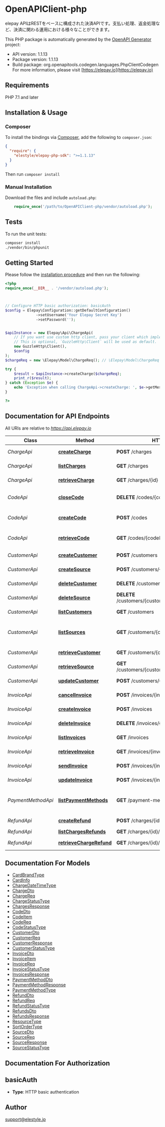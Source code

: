 # OpenAPIClient-php

elepay APIはRESTをベースに構成された決済APIです。支払い処理、返金処理など、決済に関わる運用における様々なことができます。

This PHP package is automatically generated by the [OpenAPI Generator](https://openapi-generator.tech) project:

- API version: 1.1.13
- Package version: 1.1.13
- Build package: org.openapitools.codegen.languages.PhpClientCodegen
For more information, please visit [https://elepay.io](https://elepay.io)

## Requirements

PHP 7.1 and later

## Installation & Usage

### Composer

To install the bindings via [Composer](http://getcomposer.org/), add the following to `composer.json`:

```json
{
  "require": {
    "elestyle/elepay-php-sdk": ">=1.1.13"
  }
}
```

Then run `composer install`

### Manual Installation

Download the files and include `autoload.php`:

```php
    require_once('/path/to/OpenAPIClient-php/vendor/autoload.php');
```

## Tests

To run the unit tests:

```bash
composer install
./vendor/bin/phpunit
```

## Getting Started

Please follow the [installation procedure](#installation--usage) and then run the following:

```php
<?php
require_once(__DIR__ . '/vendor/autoload.php');



// Configure HTTP basic authorization: basicAuth
$config = Elepay\Configuration::getDefaultConfiguration()
              ->setUsername('Your Elepay Secret Key')
              ->setPassword('');


$apiInstance = new Elepay\Api\ChargeApi(
    // If you want use custom http client, pass your client which implements `GuzzleHttp\ClientInterface`.
    // This is optional, `GuzzleHttp\Client` will be used as default.
    new GuzzleHttp\Client(),
    $config
);
$chargeReq = new \Elepay\Model\ChargeReq(); // \Elepay\Model\ChargeReq | 支払リクエスト

try {
    $result = $apiInstance->createCharge($chargeReq);
    print_r($result);
} catch (Exception $e) {
    echo 'Exception when calling ChargeApi->createCharge: ', $e->getMessage(), PHP_EOL;
}

?>
```

## Documentation for API Endpoints

All URIs are relative to *https://api.elepay.io*

Class | Method | HTTP request | Description
------------ | ------------- | ------------- | -------------
*ChargeApi* | [**createCharge**](docs/Api/ChargeApi.md#createcharge) | **POST** /charges | Create charge
*ChargeApi* | [**listCharges**](docs/Api/ChargeApi.md#listcharges) | **GET** /charges | List charges
*ChargeApi* | [**retrieveCharge**](docs/Api/ChargeApi.md#retrievecharge) | **GET** /charges/{id} | Retrieve charge
*CodeApi* | [**closeCode**](docs/Api/CodeApi.md#closecode) | **DELETE** /codes/{codeId} | Close EasyQR code
*CodeApi* | [**createCode**](docs/Api/CodeApi.md#createcode) | **POST** /codes | Create EasyQR code
*CodeApi* | [**retrieveCode**](docs/Api/CodeApi.md#retrievecode) | **GET** /codes/{codeId} | Retrieve EasyQR code
*CustomerApi* | [**createCustomer**](docs/Api/CustomerApi.md#createcustomer) | **POST** /customers | Create customer
*CustomerApi* | [**createSource**](docs/Api/CustomerApi.md#createsource) | **POST** /customers/{customerId}/sources | Create source
*CustomerApi* | [**deleteCustomer**](docs/Api/CustomerApi.md#deletecustomer) | **DELETE** /customers/{customerId} | Delete customer
*CustomerApi* | [**deleteSource**](docs/Api/CustomerApi.md#deletesource) | **DELETE** /customers/{customerId}/sources/{sourceId} | Delete source
*CustomerApi* | [**listCustomers**](docs/Api/CustomerApi.md#listcustomers) | **GET** /customers | List customers
*CustomerApi* | [**listSources**](docs/Api/CustomerApi.md#listsources) | **GET** /customers/{customerId}/sources | List sources by customer ID
*CustomerApi* | [**retrieveCustomer**](docs/Api/CustomerApi.md#retrievecustomer) | **GET** /customers/{customerId} | Retrieve customer
*CustomerApi* | [**retrieveSource**](docs/Api/CustomerApi.md#retrievesource) | **GET** /customers/{customerId}/sources/{sourceId} | Retrieve source
*CustomerApi* | [**updateCustomer**](docs/Api/CustomerApi.md#updatecustomer) | **POST** /customers/{customerId} | update customer
*InvoiceApi* | [**cancelInvoice**](docs/Api/InvoiceApi.md#cancelinvoice) | **POST** /invoices/{invoiceId}/cancel | cancel invoice
*InvoiceApi* | [**createInvoice**](docs/Api/InvoiceApi.md#createinvoice) | **POST** /invoices | Create invoice
*InvoiceApi* | [**deleteInvoice**](docs/Api/InvoiceApi.md#deleteinvoice) | **DELETE** /invoices/{invoiceId} | Delete invoice
*InvoiceApi* | [**listInvoices**](docs/Api/InvoiceApi.md#listinvoices) | **GET** /invoices | List invoices
*InvoiceApi* | [**retrieveInvoice**](docs/Api/InvoiceApi.md#retrieveinvoice) | **GET** /invoices/{invoiceId} | Retrieve invoice
*InvoiceApi* | [**sendInvoice**](docs/Api/InvoiceApi.md#sendinvoice) | **POST** /invoices/{invoiceId}/send | send invoice
*InvoiceApi* | [**updateInvoice**](docs/Api/InvoiceApi.md#updateinvoice) | **POST** /invoices/{invoiceId} | Update invoice
*PaymentMethodApi* | [**listPaymentMethods**](docs/Api/PaymentMethodApi.md#listpaymentmethods) | **GET** /payment-methods | List supported payment methods
*RefundApi* | [**createRefund**](docs/Api/RefundApi.md#createrefund) | **POST** /charges/{id}/refunds | Create refund
*RefundApi* | [**listChargesRefunds**](docs/Api/RefundApi.md#listchargesrefunds) | **GET** /charges/{id}/refunds | List refunds
*RefundApi* | [**retrieveChargeRefund**](docs/Api/RefundApi.md#retrievechargerefund) | **GET** /charges/{id}/refunds/{refundId} | Retrieve refund


## Documentation For Models

 - [CardBrandType](docs/Model/CardBrandType.md)
 - [CardInfo](docs/Model/CardInfo.md)
 - [ChargeDateTimeType](docs/Model/ChargeDateTimeType.md)
 - [ChargeDto](docs/Model/ChargeDto.md)
 - [ChargeReq](docs/Model/ChargeReq.md)
 - [ChargeStatusType](docs/Model/ChargeStatusType.md)
 - [ChargesResponse](docs/Model/ChargesResponse.md)
 - [CodeDto](docs/Model/CodeDto.md)
 - [CodeItem](docs/Model/CodeItem.md)
 - [CodeReq](docs/Model/CodeReq.md)
 - [CodeStatusType](docs/Model/CodeStatusType.md)
 - [CustomerDto](docs/Model/CustomerDto.md)
 - [CustomerReq](docs/Model/CustomerReq.md)
 - [CustomerResponse](docs/Model/CustomerResponse.md)
 - [CustomerStatusType](docs/Model/CustomerStatusType.md)
 - [InvoiceDto](docs/Model/InvoiceDto.md)
 - [InvoiceItem](docs/Model/InvoiceItem.md)
 - [InvoiceReq](docs/Model/InvoiceReq.md)
 - [InvoiceStatusType](docs/Model/InvoiceStatusType.md)
 - [InvoicesResponse](docs/Model/InvoicesResponse.md)
 - [PaymentMethodDto](docs/Model/PaymentMethodDto.md)
 - [PaymentMethodResponse](docs/Model/PaymentMethodResponse.md)
 - [PaymentMethodType](docs/Model/PaymentMethodType.md)
 - [RefundDto](docs/Model/RefundDto.md)
 - [RefundReq](docs/Model/RefundReq.md)
 - [RefundStatusType](docs/Model/RefundStatusType.md)
 - [RefundsDto](docs/Model/RefundsDto.md)
 - [RefundsResponse](docs/Model/RefundsResponse.md)
 - [ResourceType](docs/Model/ResourceType.md)
 - [SortOrderType](docs/Model/SortOrderType.md)
 - [SourceDto](docs/Model/SourceDto.md)
 - [SourceReq](docs/Model/SourceReq.md)
 - [SourceResponse](docs/Model/SourceResponse.md)
 - [SourceStatusType](docs/Model/SourceStatusType.md)


## Documentation For Authorization



## basicAuth


- **Type**: HTTP basic authentication


## Author

support@elestyle.jp

